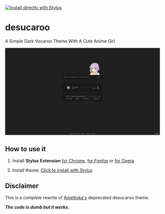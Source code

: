 [![Install directly with Stylus](https://img.shields.io/badge/Install%20%20with-Stylus-00adad.svg?style=for-the-badge&logo=stylus)](https://raw.githubusercontent.com/Aokiare/desucaroo/master/desucaroo.user.css)

# desucaroo

A Simple Dark Vocaroo Theme With A Cute Anime Girl.

![desucaroo](https://raw.githubusercontent.com/Aokiare/desucaroo/master/desucaroo-screenshot.png)

## How to use it

1. Install **Stylus Extension** [for Chrome](https://chrome.google.com/webstore/detail/stylus/clngdbkpkpeebahjckkjfobafhncgmne), [for Firefox](https://addons.mozilla.org/fr/firefox/addon/styl-us/) or [for Opera](https://addons.opera.com/en-gb/extensions/details/stylus/)

2. Install theme: [Click to install with Stylus](https://raw.githubusercontent.com/Aokiare/desucaroo/master/desucaroo.user.css)

## Disclaimer

This is a _complete_ rewrite of [Amellivka's](https://userstyles.org/styles/172685/desucaroo) deprecated desucaroo theme.

**_The code is dumb but it werks._**
